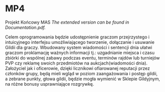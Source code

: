 >
# MP4
Projekt Końcowy MAS
*The extended version can be found in Documentation.pdf.*

Celem oprogramowania będzie udostępnienie graczom przejrzystego i intuicyjnego interfejsu umożliwiającego tworzenie,
dołączanie i usuwanie Gildii dla graczy.
Wbudowany system wiadomości i sentencji dnia ułatwi graczom proklamację ważnych informacji tj.: uzgadnianie miejsca i czasu
zbiórki do wspólnej zabawy podczas eventu, terminów rajdów lub turniejów PVP czy reklamę swoich przedmiotów na
aukcjach(wiadomości dnia).
Założyciel jak i oficerowie, dzięki licznikowi ofiarowanej reputacji przez członków grupy, będą mieli wgląd w poziom
zaangażowania i postęp gildii, a zebrane punkty, głowa gildii, będzie mogła wymienić w Sklepie Gildyjnym, na różne bonusy
usprawniające rozgrywkę.
>
